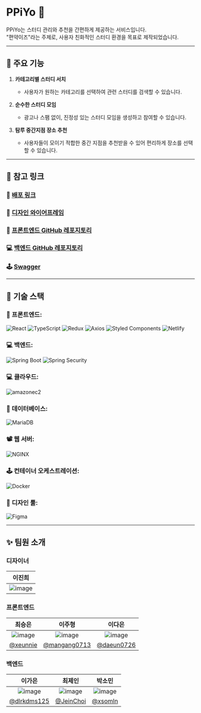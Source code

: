 # PPiYo 🐥

PPiYo는 스터디 관리와 추천을 간편하게 제공하는 서비스입니다.  
"편약이즈"라는 주제로, 사용자 친화적인 스터디 환경을 목표로 제작되었습니다.

---

## 📖 주요 기능

1. **카테고리별 스터디 서치**
   - 사용자가 원하는 카테고리를 선택하여 관련 스터디를 검색할 수 있습니다.

2. **순수한 스터디 모임**
   - 광고나 스팸 없이, 진정성 있는 스터디 모임을 생성하고 참여할 수 있습니다.

3. **탐루 중간지점 장소 추천**
   - 사용자들이 모이기 적합한 중간 지점을 추천받을 수 있어 편리하게 장소를 선택할 수 있습니다.

---

## 🔗 참고 링크

### 📲 [배포 링크](https://bbiyagiez.netlify.app/)

### 🎨 [디자인 와이어프레임](https://www.figma.com/design/Y7BMIqeQkKieJvqaYMWbQO/%EC%82%90%EC%95%BD%ED%86%A4?node-id=92-2038&t=sfm8SrzHRycMRmMD-0)

### 📱 [프론트엔드 GitHub 레포지토리](https://github.com/chickHackathon/Frontend)

### 💻 [백엔드 GitHub 레포지토리](https://github.com/chickHackathon/Backend)

### 🕹️ [Swagger](http://43.200.98.168:8080/swagger-ui/index.html)

---

## 🔧 기술 스택

### 📱 **프론트엔드:**
  <img src="https://img.shields.io/badge/React-20232A?style=flat&logo=React&logoColor=61DAFB&color=white" alt="React">  <img src="https://img.shields.io/badge/TypeScript-007ACC?style=flat&logo=TypeScript&logoColor=007ACC&color=white" alt="TypeScript"> <img src="https://img.shields.io/badge/Redux-764ABC?style=flat&logo=redux&logoColor=764ABC&color=white" alt="Redux"> <img src="https://img.shields.io/badge/Axios-764ABC?style=flat&logo=axios&logoColor=5A29E4&color=white" alt="Axios"> <img src="https://img.shields.io/badge/Styled%20Components-DB7093?style=flat&logo=styledcomponents&logoColor=DB7093&color=white" alt="Styled Components"> <img src="https://img.shields.io/badge/Netlify-00C7B7?style=flat&logo=netlify&logoColor=00C7B7&color=white" alt="Netlify">

### 💻 **백엔드:**  
  <img src="https://img.shields.io/badge/Spring%20Boot-6DB33F?style=flat&logo=Spring%20Boot&logoColor=6DB33F&color=white" alt="Spring Boot"> <img src="https://img.shields.io/badge/Spring%20Security-6DB33F?style=flat&logo=Spring%20Security&logoColor=6DB33F&color=white" alt="Spring Security">

### 💻 **클라우드:** 
<img src="https://img.shields.io/badge/AmazonEC2-232F3E?style=flat&&logo=amazonec2&logoColor=FF9900&color=white" alt="amazonec2">
  
### 💾 **데이터베이스:**  
  <img src="https://img.shields.io/badge/MariaDB-47A248?style=flat&logo=MariaDB&logoColor=003545&color=white" alt="MariaDB">

### 📽️ **웹 서버:**  
  <img src="https://img.shields.io/badge/NGINX-009639?style=flat&logo=NGINX&logoColor=009639&color=white" alt="NGINX">

### 🕹️ **컨테이너 오케스트레이션:**  
  <img src="https://img.shields.io/badge/Docker-2496ED?style=flat&logo=Docker&logoColor=2496ED&color=white" alt="Docker">

### 🎨 **디자인 툴:**  
  <img src="https://img.shields.io/badge/Figma-F24E1E?style=flat&logo=Figma&logoColor=F24E1E&color=white" alt="Figma">


---

## ✨ 팀원 소개

### 디자이너
|                    **이진희**                      |
|:------------------------------------------------:|
|![image](https://github.com/user-attachments/assets/45a8bbd4-151d-43f6-a576-7460fae52b66)|



### 프론트엔드
|                    **최승은**                      |                  **이주형**                   |                 **이다은**                  |
|:------------------------------------------------:|:------------------------------------------:|:----------------------------------------:|
| ![image](https://github.com/user-attachments/assets/771cb271-0c82-4ca5-9ff8-bd4ba3d3090c) | ![image](https://github.com/user-attachments/assets/679ad91d-eb73-451b-87ef-90b124f1e500) | ![image](https://github.com/user-attachments/assets/73f32592-4dcf-4a5d-84f4-b3dffdf995f1) |
| [@xeunnie](https://github.com/xeunnie) | [ @mangang0713](https://github.com/mangang0713) | [@daeun0726](https://github.com/daeun0726) |


### 백엔드
|                    **이가은**                      |                  **최제인**                   |                 **박소민**                  |
|:------------------------------------------------:|:------------------------------------------:|:----------------------------------------:|
| ![image](https://github.com/user-attachments/assets/0f21b10e-0544-436e-a7e0-eec719552d7c) | ![image](https://github.com/user-attachments/assets/85653abe-840a-4dbd-b512-885768829221) | ![image](https://github.com/user-attachments/assets/c581aa2d-1c81-4457-a493-e9a7d839f4e0) |
| [@dlrkdms125](https://github.com/dlrkdms125) | [@JeinChoi](https://github.com/JeinChoi) | [@xsomln](https://github.com/somln) |

